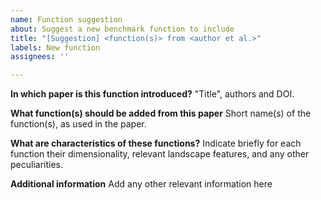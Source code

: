 ```yaml
---
name: Function suggestion
about: Suggest a new benchmark function to include
title: "[Suggestion] <function(s)> from <author et al.>"
labels: New function
assignees: ''

---
```


**In which paper is this function introduced?**
"Title", authors and DOI.

**What function(s) should be added from this paper**
Short name(s) of the function(s), as used in the paper.

**What are characteristics of these functions?**
Indicate briefly for each function their dimensionality, relevant landscape features, and any other peculiarities.

**Additional information**
Add any other relevant information here
